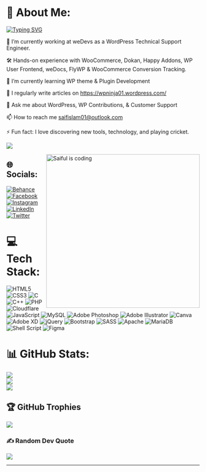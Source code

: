 # 💫 About Me:
[![Typing SVG](https://readme-typing-svg.demolab.com?font=Fira+Code&size=48&duration=7000&pause=1000&color=39B2C9&multiline=true&random=false&width=1500&height=100&lines=Hello+there!%F0%9F%91%8B%2C+I'm+Saiful+Islam)](https://git.io/typing-svg)

🔭 I’m currently working at weDevs as a WordPress Technical Support Engineer. 

🛠️ Hands-on experience with WooCommerce, Dokan, Happy Addons, WP User Frontend, weDocs, FlyWP & WooCommerce Conversion Tracking.

🌱 I’m currently learning WP theme & Plugin Development

📝 I regularly write articles on https://wpninja01.wordpress.com/

💬 Ask me about WordPress, WP Contributions, & Customer Support

📫 How to reach me saifislam01@outlook.com

⚡ Fun fact: I love discovering new tools, technology, and playing cricket. 

[![](https://visitcount.itsvg.in/api?id=Saifislam01&icon=0&color=1)](https://visitcount.itsvg.in)

<p dir="auto">
  <a target="_blank" rel="noopener noreferrer nofollow" href="https://camo.githubusercontent.com/a9038da67a77a6cc24c275fdff8eca64da88cfc9b49eecb8a15d7ee5fc9be793/68747470733a2f2f63646e2e6472696262626c652e636f6d2f75736572732f313136323037372f73637265656e73686f74732f353430333931382f6d656469612f61383563306463646363373734633666333430623037353138333633643666622e676966"><img align="right" alt="Saiful is coding" width="400" src="https://camo.githubusercontent.com/a9038da67a77a6cc24c275fdff8eca64da88cfc9b49eecb8a15d7ee5fc9be793/68747470733a2f2f63646e2e6472696262626c652e636f6d2f75736572732f313136323037372f73637265656e73686f74732f353430333931382f6d656469612f61383563306463646363373734633666333430623037353138333633643666622e676966" style="max-width: 100%;">
  </a>
</p>

## 🌐 Socials:
[![Behance](https://img.shields.io/badge/Behance-1769ff?logo=behance&logoColor=white)](https://behance.net/saifulislam90) [![Facebook](https://img.shields.io/badge/Facebook-%231877F2.svg?logo=Facebook&logoColor=white)](https://facebook.com/saif.islam.714655) [![Instagram](https://img.shields.io/badge/Instagram-%23E4405F.svg?logo=Instagram&logoColor=white)](https://instagram.com/saiful_islam_01) [![LinkedIn](https://img.shields.io/badge/LinkedIn-%230077B5.svg?logo=linkedin&logoColor=white)](https://linkedin.com/in/saiful-islam-shimul) [![Twitter](https://img.shields.io/badge/Twitter-%231DA1F2.svg?logo=Twitter&logoColor=white)](https://twitter.com/saifislam01) 

# 💻 Tech Stack:
![HTML5](https://img.shields.io/badge/html5-%23E34F26.svg?style=for-the-badge&logo=html5&logoColor=white) ![CSS3](https://img.shields.io/badge/css3-%231572B6.svg?style=for-the-badge&logo=css3&logoColor=white) ![C](https://img.shields.io/badge/c-%2300599C.svg?style=for-the-badge&logo=c&logoColor=white) ![C++](https://img.shields.io/badge/c++-%2300599C.svg?style=for-the-badge&logo=c%2B%2B&logoColor=white) ![PHP](https://img.shields.io/badge/php-%23777BB4.svg?style=for-the-badge&logo=php&logoColor=white) ![Cloudflare](https://img.shields.io/badge/Cloudflare-F38020?style=for-the-badge&logo=Cloudflare&logoColor=white) ![JavaScript](https://img.shields.io/badge/javascript-%23323330.svg?style=for-the-badge&logo=javascript&logoColor=%23F7DF1E) ![MySQL](https://img.shields.io/badge/mysql-%2300f.svg?style=for-the-badge&logo=mysql&logoColor=white) ![Adobe Photoshop](https://img.shields.io/badge/adobephotoshop-%2331A8FF.svg?style=for-the-badge&logo=adobephotoshop&logoColor=white) ![Adobe Illustrator](https://img.shields.io/badge/adobeillustrator-%23FF9A00.svg?style=for-the-badge&logo=adobeillustrator&logoColor=white) ![Canva](https://img.shields.io/badge/Canva-%2300C4CC.svg?style=for-the-badge&logo=Canva&logoColor=white) ![Adobe XD](https://img.shields.io/badge/Adobe%20XD-470137?style=for-the-badge&logo=Adobe%20XD&logoColor=#FF61F6) ![jQuery](https://img.shields.io/badge/jquery-%230769AD.svg?style=for-the-badge&logo=jquery&logoColor=white) ![Bootstrap](https://img.shields.io/badge/bootstrap-%23563D7C.svg?style=for-the-badge&logo=bootstrap&logoColor=white) ![SASS](https://img.shields.io/badge/SASS-hotpink.svg?style=for-the-badge&logo=SASS&logoColor=white) ![Apache](https://img.shields.io/badge/apache-%23D42029.svg?style=for-the-badge&logo=apache&logoColor=white) ![MariaDB](https://img.shields.io/badge/MariaDB-003545?style=for-the-badge&logo=mariadb&logoColor=white) ![Shell Script](https://img.shields.io/badge/shell_script-%23121011.svg?style=for-the-badge&logo=gnu-bash&logoColor=white) 	![Figma](https://img.shields.io/badge/figma-%23F24E1E.svg?style=for-the-badge&logo=figma&logoColor=white)
# 📊 GitHub Stats:
![](https://github-readme-stats.vercel.app/api?username=saifislam01&theme=onedark&hide_border=true&include_all_commits=false&count_private=false)<br/>
![](https://github-readme-streak-stats.herokuapp.com/?user=saifislam01&theme=onedark&hide_border=true)<br/>
![](https://github-readme-stats.vercel.app/api/top-langs/?username=saifislam01&theme=onedark&hide_border=true&include_all_commits=false&count_private=false&layout=compact)

## 🏆 GitHub Trophies
![](https://github-profile-trophy.vercel.app/?username=Saifislam01&theme=dracula&no-frame=false&no-bg=false&margin-w=4)

### ✍️ Random Dev Quote
![](https://quotes-github-readme.vercel.app/api?type=horizontal&theme=tokyonight)

---

<!-- Proudly created with GPRM ( https://gprm.itsvg.in ) -->
